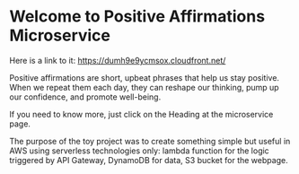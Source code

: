 # Welcome to Positive Affirmations Microservice

Here is a link to it: https://dumh9e9ycmsox.cloudfront.net/

Positive affirmations are short, upbeat phrases that help us stay positive. When we repeat them each day, they can reshape our thinking, pump up our confidence, and promote well-being.

If you need to know more, just click on the Heading at the microservice page.

The purpose of the toy project was to create something simple but useful in AWS using serverless technologies only: lambda function for the logic triggered by API Gateway, DynamoDB for data, S3 bucket for the webpage.
